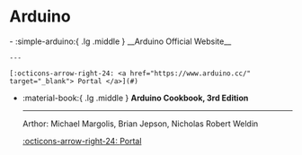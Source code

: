 # Arduino

<div class="grid cards" markdown>
-  :simple-arduino:{ .lg .middle } __Arduino Official Website__

    ---

    [:octicons-arrow-right-24: <a href="https://www.arduino.cc/" target="_blank"> Portal </a>](#)

-  :material-book:{ .lg .middle } __Arduino Cookbook, 3rd Edition__

    ---

    Arthor: Michael Margolis, Brian Jepson, Nicholas Robert Weldin

    [:octicons-arrow-right-24: <a href="https://learning.oreilly.com/library/view/arduino-cookbook-3rd/9781491903513/" target="_blank"> Portal </a>](#)

</div>